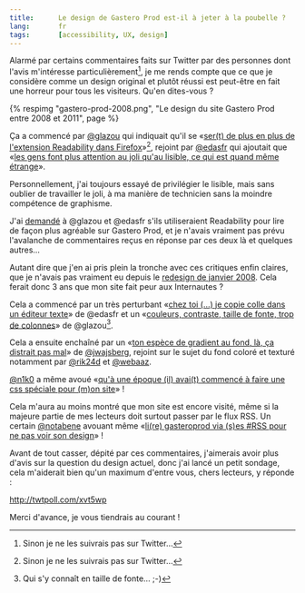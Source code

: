 ```yaml
---
title:      Le design de Gastero Prod est-il à jeter à la poubelle ?
lang:       fr
tags:       [accessibility, UX, design]
---
```


Alarmé par certains commentaires faits sur Twitter par des personnes dont l'avis m'intéresse particulièrement[^1], je me rends compte que ce que je considère comme un design original et plutôt réussi est peut-être en fait une horreur pour tous les visiteurs. Qu'en dites-vous ?

[^1]: Sinon je ne les suivrais pas sur Twitter…

{% respimg "gastero-prod-2008.png", "Le design du site Gastero Prod entre 2008 et 2011", page %}

Ça a commencé par [@glazou](http://twitter.com/glazou) qui indiquait qu'il se «[ser(t) de plus en plus de l'extension Readability dans Firefox](http://twitter.com/glazou/statuses/30925819798884352)»[^1], rejoint par [@edasfr](http://twitter.com/edasfr) qui ajoutait que «[les gens font plus attention au joli qu'au lisible, ce qui est quand même étrange](http://twitter.com/edasfr/statuses/30926641555308544)».

Personnellement, j'ai toujours essayé de privilégier le lisible, mais sans oublier de travailler le joli, à ma manière de technicien sans la moindre compétence de graphisme.

J'ai [demandé](http://twitter.com/nhoizey/statuses/30930128015990784) à @glazou et @edasfr s'ils utiliseraient Readability pour lire de façon plus agréable sur Gastero Prod, et je n'avais vraiment pas prévu l'avalanche de commentaires reçus en réponse par ces deux là et quelques autres…

Autant dire que j'en ai pris plein la tronche avec ces critiques enfin claires, que je n'avais pas vraiment eu depuis le [redesign de janvier 2008](/2008/01/gastero-prod-08-beaucoup-plus-de-changements-que-les-simples-realignements-progressifs-precedents.html). Cela ferait donc 3 ans que mon site fait peur aux Internautes ?

Cela a commencé par un très perturbant «[chez toi (…) je copie colle dans un éditeur texte](http://twitter.com/edasfr/statuses/30930279979814912)» de @edasfr et un «[couleurs, contraste, taille de fonte, trop de colonnes](http://twitter.com/glazou/statuses/30930642321543168)» de @glazou[^2].

Cela a ensuite enchaîné par un «[ton espèce de gradient au fond, là, ça distrait pas mal](http://twitter.com/jwajsberg/statuses/30934870620381184)» de [@jwajsberg](http://twitter.com/jwajsberg), rejoint sur le sujet du fond coloré et texturé notamment par [@rik24d](http://twitter.com/rik24d/statuses/30937251412180992) et [@webaaz](http://twitter.com/webaaz/statuses/30939613216374784).

[@n1k0](http://twitter.com/n1k0) a même avoué «[qu'à une époque (il) avai(t) commencé à faire une css spéciale pour (m)on site](http://twitter.com/n1k0/statuses/30943803951030272)» !

Cela m'aura au moins montré que mon site est encore visité, même si la majeure partie de mes lecteurs doit surtout passer par le flux RSS. Un certain [@notabene](http://twitter.com/notabene) avouant même «[li(re) gasteroprod via (s)es #RSS pour ne pas voir son design](http://twitter.com/notabene/statuses/30938821579247616)» !

Avant de tout casser, dépité par ces commentaires, j'aimerais avoir plus d'avis sur la question du design actuel, donc j'ai lancé un petit sondage, cela m'aiderait bien qu'un maximum d'entre vous, chers lecteurs, y réponde :

<http://twtpoll.com/xvt5wp>

Merci d'avance, je vous tiendrais au courant !

[^1]: L'extension [Readability](https://addons.mozilla.org/fr/firefox/addon/readability/) permet de lire les contenus Web en retirant l'habillage des pages.

[^2]: Qui s'y connaît en taille de fonte… ;-)
